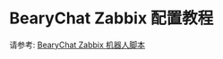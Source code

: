 # BearyChat Zabbix 配置教程

请参考: [BearyChat Zabbix 机器人脚本](https://github.com/bearyinnovative/zabbix-bearychat-alertscript)

